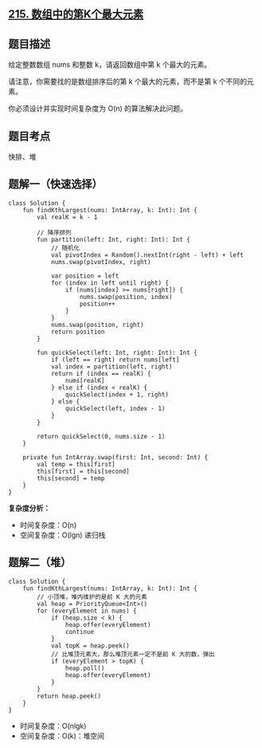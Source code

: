 ## [215. 数组中的第K个最大元素](https://leetcode.cn/problems/kth-largest-element-in-an-array/)

## 题目描述

给定整数数组 nums 和整数 k，请返回数组中第 k 个最大的元素。

请注意，你需要找的是数组排序后的第 k 个最大的元素，而不是第 k 个不同的元素。

你必须设计并实现时间复杂度为 O(n) 的算法解决此问题。

## 题目考点

快排、堆

## 题解一（快速选择）
 
```
class Solution {
    fun findKthLargest(nums: IntArray, k: Int): Int {
        val realK = k - 1

        // 降序排列
        fun partition(left: Int, right: Int): Int {
            // 随机化
            val pivotIndex = Random().nextInt(right - left) + left
            nums.swap(pivotIndex, right)

            var position = left
            for (index in left until right) {
                if (nums[index] >= nums[right]) {
                    nums.swap(position, index)
                    position++
                }
            }
            nums.swap(position, right)
            return position
        }

        fun quickSelect(left: Int, right: Int): Int {
            if (left == right) return nums[left]
            val index = partition(left, right)
            return if (index == realK) {
                nums[realK]
            } else if (index < realK) {
                quickSelect(index + 1, right)
            } else {
                quickSelect(left, index - 1)
            }
        }

        return quickSelect(0, nums.size - 1)
    }

    private fun IntArray.swap(first: Int, second: Int) {
        val temp = this[first]
        this[first] = this[second]
        this[second] = temp
    }
}
```

**复杂度分析：**

- 时间复杂度：O(n)
- 空间复杂度：O(lgn) 递归栈

## 题解二（堆）

```
class Solution {
    fun findKthLargest(nums: IntArray, k: Int): Int {
        // 小顶堆，堆内维护的是前 K 大的元素
        val heap = PriorityQueue<Int>()
        for (everyElement in nums) {
            if (heap.size < k) {
                heap.offer(everyElement)
                continue
            }
            val topK = heap.peek()
            // 比堆顶元素大，那么堆顶元素一定不是前 K 大的数，弹出
            if (everyElement > topK) {
                heap.poll()
                heap.offer(everyElement)
            }
        }
        return heap.peek()
    }
}
```

- 时间复杂度：O(nlgk)
- 空间复杂度：O(k)：堆空间
